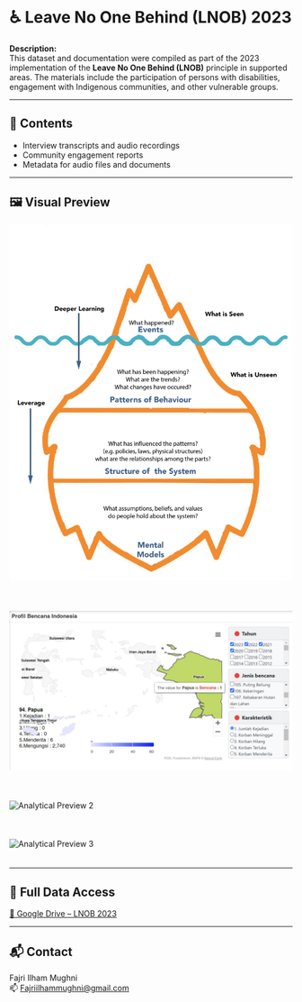 # ♿ Leave No One Behind (LNOB) 2023

**Description:**  
This dataset and documentation were compiled as part of the 2023 implementation of the **Leave No One Behind (LNOB)** principle in supported areas. The materials include the participation of persons with disabilities, engagement with Indigenous communities, and other vulnerable groups.

---

## 🧾 Contents

- Interview transcripts and audio recordings  
- Community engagement reports  
- Metadata for audio files and documents

---

## 🖼️ Visual Preview

<p align="center">
  <img src="preview/Dokumentasi6.jpg" width="600" alt="Project Preview" style="margin-bottom:20px;"><br><br>

  <img src="preview/Dokumentasi7.jpg" width="600" alt="Analytical Preview 1" style="margin-bottom:20px;"><br><br>

  <img src="preview/Dokumentasi8.jpg" width="600" alt="Analytical Preview 2" style="margin-bottom:20px;"><br><br>

  <img src="preview/Dokumentasi9.jpg" width="600" alt="Analytical Preview 3" style="margin-bottom:20px;">
</p>

---

## 🔗 Full Data Access

[📁 Google Drive – LNOB 2023](https://drive.google.com/drive/folders/1mS7eQpt5LPXF21S6ihAAWGCuz8dfgFH3?usp=drive_link)

---

## 📬 Contact

Fajri Ilham Mughni  
📫 Fajriilhammughni@gmail.com